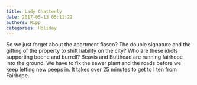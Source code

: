 ```yaml
---
title: Lady Chatterly
date: 2017-05-13 05:11:22
authors: Ripp
categories: Holiday
---
```


 So we just forget about the apartment fiasco? The double signature and the gifting of the property to shift liability on the city? Who are these idiots supporting boone and burrell? Beavis and Butthead are running fairhope into the ground. We have to fix the sewer plant and the roads before we keep letting new peeps in. It takes over 25 minutes to get to I ten from Fairhope.